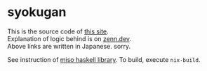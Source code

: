 # syokugan

This is the source code of [this site](https://storage.googleapis.com/one-jpcoder-syokugan/index.html).  
Explanation of logic behind is on [zenn.dev](https://zenn.dev/4ergfbv547uezdf/articles/da849d2dd2e8a9).  
Above links are written in Japanese. sorry.  

See instruction of [miso haskell library](https://github.com/dmjio/miso?tab=readme-ov-file#nix).
To build, execute `nix-build`.

